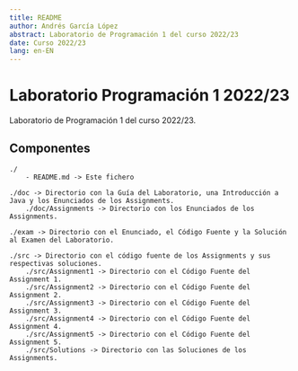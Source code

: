 ```yaml
---
title: README
author: Andrés García López
abstract: Laboratorio de Programación 1 del curso 2022/23
date: Curso 2022/23
lang: en-EN
---
```


# Laboratorio Programación 1 2022/23
Laboratorio de Programación 1 del curso 2022/23.

Componentes
-----------
    ./  
        - README.md -> Este fichero

    ./doc -> Directorio con la Guía del Laboratorio, una Introducción a Java y los Enunciados de los Assignments.
        ./doc/Assignments -> Directorio con los Enunciados de los Assignments.

    ./exam -> Directorio con el Enunciado, el Código Fuente y la Solución al Examen del Laboratorio.

    ./src -> Directorio con el código fuente de los Assignments y sus respectivas soluciones.
        ./src/Assignment1 -> Directorio con el Código Fuente del Assignment 1.
        ./src/Assignment2 -> Directorio con el Código Fuente del Assignment 2.
        ./src/Assignment3 -> Directorio con el Código Fuente del Assignment 3.
        ./src/Assignment4 -> Directorio con el Código Fuente del Assignment 4.
        ./src/Assignment5 -> Directorio con el Código Fuente del Assignment 5.
        ./src/Solutions -> Directorio con las Soluciones de los Assignments.
